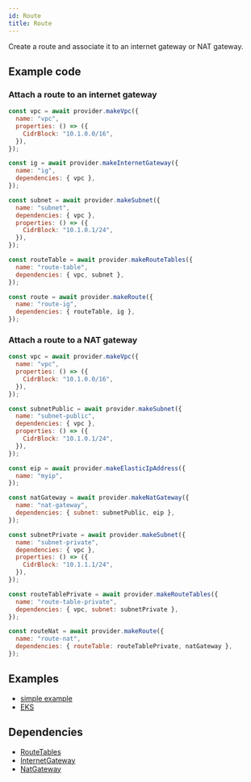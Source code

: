 ```yaml
---
id: Route
title: Route
---
```


Create a route and associate it to an internet gateway or NAT gateway.

## Example code

### Attach a route to an internet gateway

```js
const vpc = await provider.makeVpc({
  name: "vpc",
  properties: () => ({
    CidrBlock: "10.1.0.0/16",
  }),
});

const ig = await provider.makeInternetGateway({
  name: "ig",
  dependencies: { vpc },
});

const subnet = await provider.makeSubnet({
  name: "subnet",
  dependencies: { vpc },
  properties: () => ({
    CidrBlock: "10.1.0.1/24",
  }),
});

const routeTable = await provider.makeRouteTables({
  name: "route-table",
  dependencies: { vpc, subnet },
});

const route = await provider.makeRoute({
  name: "route-ig",
  dependencies: { routeTable, ig },
});
```

### Attach a route to a NAT gateway

```js
const vpc = await provider.makeVpc({
  name: "vpc",
  properties: () => ({
    CidrBlock: "10.1.0.0/16",
  }),
});

const subnetPublic = await provider.makeSubnet({
  name: "subnet-public",
  dependencies: { vpc },
  properties: () => ({
    CidrBlock: "10.1.0.1/24",
  }),
});

const eip = await provider.makeElasticIpAddress({
  name: "myip",
});

const natGateway = await provider.makeNatGateway({
  name: "nat-gateway",
  dependencies: { subnet: subnetPublic, eip },
});

const subnetPrivate = await provider.makeSubnet({
  name: "subnet-private",
  dependencies: { vpc },
  properties: () => ({
    CidrBlock: "10.1.1.1/24",
  }),
});

const routeTablePrivate = await provider.makeRouteTables({
  name: "route-table-private",
  dependencies: { vpc, subnet: subnetPrivate },
});

const routeNat = await provider.makeRoute({
  name: "route-nat",
  dependencies: { routeTable: routeTablePrivate, natGateway },
});
```

## Examples

- [simple example](https://github.com/grucloud/grucloud/blob/main/examples/aws/ec2-vpc/iac.js)
- [EKS](https://github.com/grucloud/grucloud/blob/main/examples/aws/eks/iac.js)

## Dependencies

- [RouteTables](./RouteTables)
- [InternetGateway](./InternetGateway)
- [NatGateway](./NatGateway)
